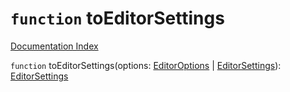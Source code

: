 # `function` toEditorSettings

[Documentation Index](../README.md)

`function` toEditorSettings(options: [EditorOptions](../interface.EditorOptions/README.md) | [EditorSettings](../interface.EditorSettings/README.md)): [EditorSettings](../interface.EditorSettings/README.md)